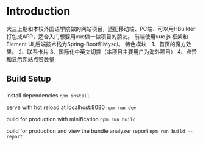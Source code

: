 # Introduction


   大三上期和本校外国语学院做的网站项目，适配移动端、PC端、可以用HBuilder打包成APP，适合入门想要用vue做一做项目的朋友。
   前端使用vue.js 框架和Element UI,后端技术栈为Spring-Boot和Mysql。
   特色模块：1、首页的魔方效果。  2、联系卡片  3、国际化中英文切换（本项目主要用户为海外项目）  4、点赞和显示网站点赞数量  
  
## Build Setup

### 
install dependencies
`
npm install
`

serve with hot reload at localhost:8080
`
npm run dev
`

build for production with minification
`
npm run build
`

build for production and view the bundle analyzer report
`
npm run build --report
`
